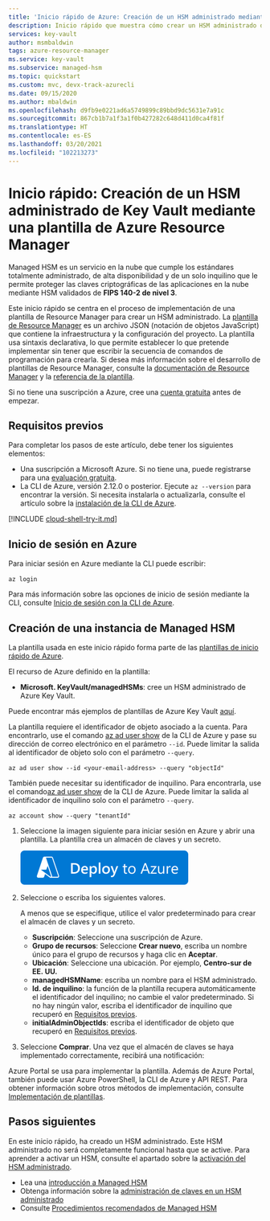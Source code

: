 ```yaml
---
title: 'Inicio rápido de Azure: Creación de un HSM administrado mediante una plantilla de Azure Resource Manager'
description: Inicio rápido que muestra cómo crear un HSM administrado de Azure Key Vault mediante una plantilla de Resource Manager
services: key-vault
author: msmbaldwin
tags: azure-resource-manager
ms.service: key-vault
ms.subservice: managed-hsm
ms.topic: quickstart
ms.custom: mvc, devx-track-azurecli
ms.date: 09/15/2020
ms.author: mbaldwin
ms.openlocfilehash: d9fb9e0221ad6a5749899c89bbd9dc5631e7a91c
ms.sourcegitcommit: 867cb1b7a1f3a1f0b427282c648d411d0ca4f81f
ms.translationtype: HT
ms.contentlocale: es-ES
ms.lasthandoff: 03/20/2021
ms.locfileid: "102213273"
---
```

# <a name="quickstart-create-an-key-vault-managed-hsm-using-an-azure-resource-manager-template"></a>Inicio rápido: Creación de un HSM administrado de Key Vault mediante una plantilla de Azure Resource Manager

Managed HSM es un servicio en la nube que cumple los estándares totalmente administrado, de alta disponibilidad y de un solo inquilino que le permite proteger las claves criptográficas de las aplicaciones en la nube mediante HSM validados de **FIPS 140-2 de nivel 3**.  

Este inicio rápido se centra en el proceso de implementación de una plantilla de Resource Manager para crear un HSM administrado.  La [plantilla de Resource Manager](../../azure-resource-manager/templates/overview.md) es un archivo JSON (notación de objetos JavaScript) que contiene la infraestructura y la configuración del proyecto. La plantilla usa sintaxis declarativa, lo que permite establecer lo que pretende implementar sin tener que escribir la secuencia de comandos de programación para crearla. Si desea más información sobre el desarrollo de plantillas de Resource Manager, consulte la [documentación de Resource Manager](../../azure-resource-manager/index.yml) y la [referencia de la plantilla](/azure/templates/microsoft.keyvault/allversions).

Si no tiene una suscripción a Azure, cree una [cuenta gratuita](https://azure.microsoft.com/free/?WT.mc_id=A261C142F) antes de empezar.

## <a name="prerequisites"></a>Requisitos previos

Para completar los pasos de este artículo, debe tener los siguientes elementos:

- Una suscripción a Microsoft Azure. Si no tiene una, puede registrarse para una [evaluación gratuita](https://azure.microsoft.com/pricing/free-trial).
- La CLI de Azure, versión 2.12.0 o posterior. Ejecute `az --version` para encontrar la versión. Si necesita instalarla o actualizarla, consulte el artículo sobre la [instalación de la CLI de Azure]( /cli/azure/install-azure-cli).


[!INCLUDE [cloud-shell-try-it.md](../../../includes/cloud-shell-try-it.md)]

## <a name="sign-in-to-azure"></a>Inicio de sesión en Azure

Para iniciar sesión en Azure mediante la CLI puede escribir:

```azurecli
az login
```

Para más información sobre las opciones de inicio de sesión mediante la CLI, consulte [Inicio de sesión con la CLI de Azure](/cli/azure/authenticate-azure-cli).

## <a name="create-a-manage-hsm"></a>Creación de una instancia de Managed HSM

La plantilla usada en este inicio rápido forma parte de las [plantillas de inicio rápido de Azure](https://azure.microsoft.com/resources/templates/101-managed-hsm-create/).

El recurso de Azure definido en la plantilla:

* **Microsoft. KeyVault/managedHSMs**: cree un HSM administrado de Azure Key Vault.

Puede encontrar más ejemplos de plantillas de Azure Key Vault [aquí](https://azure.microsoft.com/resources/templates/?resourceType=Microsoft.Keyvault).

La plantilla requiere el identificador de objeto asociado a la cuenta. Para encontrarlo, use el comando [az ad user show](/cli/azure/ad/user#az_ad_user_show) de la CLI de Azure y pase su dirección de correo electrónico en el parámetro `--id`. Puede limitar la salida al identificador de objeto solo con el parámetro `--query`.

```azurecli-interactive
az ad user show --id <your-email-address> --query "objectId"
```

También puede necesitar su identificador de inquilino. Para encontrarla, use el comando[az ad user show](/cli/azure/account#az_account_show) de la CLI de Azure. Puede limitar la salida al identificador de inquilino solo con el parámetro `--query`.

 ```azurecli-interactive
 az account show --query "tenantId"
 ```

1. Seleccione la imagen siguiente para iniciar sesión en Azure y abrir una plantilla. La plantilla crea un almacén de claves y un secreto.

    <a href="https://portal.azure.com/#create/Microsoft.Template/uri/https%3A%2F%2Fraw.githubusercontent.com%2FAzure%2Fazure-quickstart-templates%2Fmaster%2F101-managed-hsm-create%2Fazuredeploy.json"><img src="../media/deploy-to-azure.svg" alt="deploy to azure"/></a>

2. Seleccione o escriba los siguientes valores.

    A menos que se especifique, utilice el valor predeterminado para crear el almacén de claves y un secreto.

    - **Suscripción**: Seleccione una suscripción de Azure.
    - **Grupo de recursos**: Seleccione **Crear nuevo**, escriba un nombre único para el grupo de recursos y haga clic en **Aceptar**.
    - **Ubicación**: Seleccione una ubicación. Por ejemplo, **Centro-sur de EE. UU.**
    - **managedHSMName**: escriba un nombre para el HSM administrado.
    - **Id. de inquilino**: la función de la plantilla recupera automáticamente el identificador del inquilino; no cambie el valor predeterminado.  Si no hay ningún valor, escriba el identificador de inquilino que recuperó en [Requisitos previos](#prerequisites).
    * **initialAdminObjectIds**: escriba el identificador de objeto que recuperó en [Requisitos previos](#prerequisites).

3. Seleccione **Comprar**. Una vez que el almacén de claves se haya implementado correctamente, recibirá una notificación:

Azure Portal se usa para implementar la plantilla. Además de Azure Portal, también puede usar Azure PowerShell, la CLI de Azure y API REST. Para obtener información sobre otros métodos de implementación, consulte [Implementación de plantillas](../../azure-resource-manager/templates/deploy-powershell.md).

## <a name="next-steps"></a>Pasos siguientes

En este inicio rápido, ha creado un HSM administrado. Este HSM administrado no será completamente funcional hasta que se active. Para aprender a activar un HSM, consulte el apartado sobre la [activación del HSM administrado](quick-create-cli.md#activate-your-managed-hsm).

- Lea una [introducción a Managed HSM](overview.md)
- Obtenga información sobre la [administración de claves en un HSM administrado](key-management.md)
- Consulte [Procedimientos recomendados de Managed HSM](best-practices.md)

